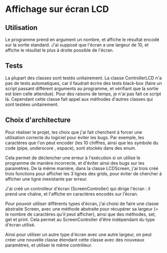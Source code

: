 # Affichage sur écran LCD

## Utilisation

Le programme prend en argument un nombre, et affiche le résultat encodé sur la sortie standard.
J'ai supposé que l'écran a une largeur de 10, et affiche le résultat le plus à droite possible de l'écran.

## Tests

La plupart des classes sont testés unitairement. La classe ControllerLCD n'a pas de tests automatiques, car il faudrait écrire des tests black-box (faire un script passant différent arguments au programme, et vérifiant que la sortie est bien celle attendue).
Pour des raisons de temps, je n'ai pas fait ce script là.
Cependant cette classe fait appel aux méthodes d'autres classes qui sont testées unitairement.

## Choix d'architecture

Pour réaliser le projet, les choix que j'ai fait cherchent à forcer une utilisation correcte du logiciel pour éviter les bugs. Par exemple, les caractères que l'on peut encoder (les 10 chiffres, ainsi que les symbole du code (pipe, underscore , espace), sont stockés dans des enum. 

Cela permet de déclencher une erreur à l'exécution si on utilise le programme de manière incorrecte, et d'éviter ainsi des bugs sur les paramètres.
De la même manière, dans la classe LCDScreen, j'ai trois créé trois fonctions pour afficher les 3 lignes des grids, pour éviter de chercher à afficher une ligne inexistante par erreur.

J'ai créé un controlleur d'écran (ScreenController) qui dirige l'écran : il prend une chaîne, et l'affiche en caractères encodés sur l'écran.

Pour pouvoir utiliser différents types d'écran, j'ai choisi de faire une classe abstraite Screen, avec une méthode abstraite pour récupérer sa largeur (= le nombre de caractères qu'il peut afficher), ainsi que des méthodes, set, get et print. Cela permet au ScreenController d'être indépendant du type d'écran utilisé.

Ainsi pour utiliser un autre type d'écran avec une autre largeur, on peut créer une nouvelle classe étendant cette classe avec des nouveaux paramètres, et utiliser le même contrôleur.
